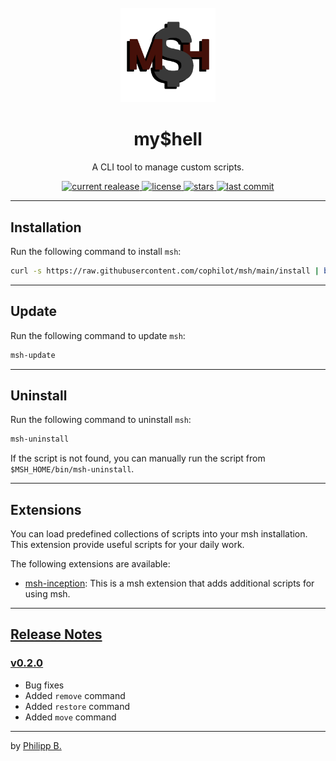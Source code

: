 <div align="center">
  <br />
  <img src="assets/logo.png" alt="mshLogo" width="30%"/>
  <h1>my$hell</h1>
  <p>
    A CLI tool to manage custom scripts. 
  </p>
</div>

<!-- Badges -->
<div align="center">
   <a href="https://github.com/cophilot/msh/releases">
       <img src="https://img.shields.io/github/v/release/cophilot/msh?display_name=tag" alt="current realease" />
   </a>
   <a href="https://github.com/cophilot/msh/blob/master/LICENSE">
       <img src="https://img.shields.io/github/license/cophilot/msh" alt="license" />
   </a>
   <a href="https://github.com/cophilot/msh/stargazers">
       <img src="https://img.shields.io/github/stars/cophilot/msh" alt="stars" />
   </a>
   <a href="https://github.com/cophilot/msh/commits/master">
       <img src="https://img.shields.io/github/last-commit/cophilot/msh" alt="last commit" />
   </a>
</div>

---

## Installation

Run the following command to install `msh`:

```bash
curl -s https://raw.githubusercontent.com/cophilot/msh/main/install | bash -s
```

---

## Update

Run the following command to update `msh`:

```bash
msh-update
```

---

## Uninstall

Run the following command to uninstall `msh`:

```bash
msh-uninstall
```

If the script is not found, you can manually run the script from `$MSH_HOME/bin/msh-uninstall`.

---

## Extensions

You can load predefined collections of scripts into your msh installation. This extension provide useful scripts for your daily work.

The following extensions are available:

-   [msh-inception](https://github.com/cophilot/mshx-inception): This is a msh extension that adds additional scripts for using msh.

---

## [Release Notes](https://github.com/cophilot/msh/blob/master/CHANGELOG.md)

### [v0.2.0](https://github.com/cophilot/msh/tree/0.2.0)

-   Bug fixes
-   Added `remove` command
-   Added `restore` command
-   Added `move` command

---

by [Philipp B.](https://github.com/cophilot)
